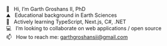 👋  &nbsp;&nbsp;Hi, I’m Garth Groshans II, PhD <br/>
⛰️  &nbsp;&nbsp;Educational background in Earth Sciences <br/>
🌱  &nbsp;&nbsp;Actively learning TypeScript, Next.js, C#, .NET <br/>
💻  &nbsp;&nbsp;I’m looking to collaborate on web applications / open source <br/>
📫  &nbsp;&nbsp;How to reach me: garthgroshansii@gmail.com <br/>


<!---
ggroshansii/ggroshansii is a ✨ special ✨ repository because its `README.md` (this file) appears on your GitHub profile.
You can click the Preview link to take a look at your changes.
--->
